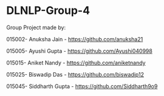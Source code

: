 # DLNLP-Group-4
Group Project made by:

015002-	Anuksha Jain - https://github.com/anuksha21 

015005- Ayushi Gupta - https://github.com/Ayushi040998

015015-	Aniket Nandy - https://github.com/aniketnandy

015025-	Biswadip Das - https://github.com/biswadip12

015045-	Siddharth Gupta - https://github.com/Siddharth9o9
